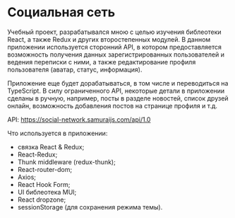 # Социальная сеть
Учебный проект, разрабатывался мною с целью изучения библеотеки React, а также Redux и других второстепенных модулей. 
В данном приложении используется сторонний API, в котором предоставляется возможность получения данных зарегистрированных пользователей и ведения переписки с ними, 
а также редактирование профиля пользователя (аватар, статус, информация).

Приложение еще будет дорабатываться, в том числе и переводиться на TypeScript. В силу ограниченного API, некоторые детали в приложении сделаны в ручную, 
например, посты в разделе новостей, список друзей онлайн, возможность добавления постов на странице профиля и т.д.

API: https://social-network.samuraijs.com/api/1.0

Что используется в приложении:
- связка React & Redux;
- React-Redux;
- Thunk middleware (redux-thunk);
- React-router-dom;
- Axios;
- React Hook Form;
- UI библеотека MUI;
- React dropzone;
- sessionStorage (для сохранения режима темы).

